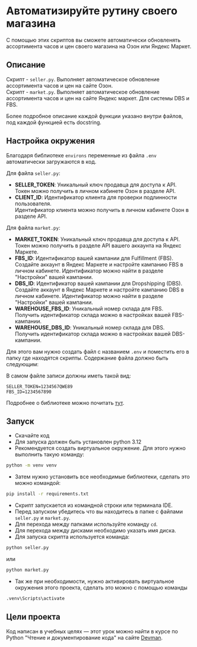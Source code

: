 
# Автоматизируйте рутину своего магазина

С помощью этих скриптов вы сможете автоматически обновленять ассортимента часов и цен своего магазина на Озон или Яндекс Маркет.
## Описание
Cкрипт - `seller.py`. 
Выполняет автоматическое обновление ассортимента часов и цен на сайте Озон.\
Cкрипт - `market.py`. 
Выполняет автоматическое обновление ассортимента часов и цен на сайте Яндекс маркет. Для системы DBS и FBS.

Более подробное описание каждой функции указано внутри файлов, под каждой функцией есть docstring.
## Настройка окружения
Благодаря библиотеке `environs` переменные из файла `.env` автоматически загружаются в код. 

Для файла `seller.py`:
- **SELLER_TOKEN**: Уникальный ключ продавца для доступа к API.\
Токен можно получить в личном кабинете Озон в разделе API. 
- **CLIENT_ID**: Идентификатор клиента для проверки подлинности пользователя.\
Идентификатор клиента можно получить в личном кабинете Озон в разделе API. 

Для файла `market.py`:
- **MARKET_TOKEN**: Уникальный ключ продавца для доступа к API.\
Токен можно получить в разделе API вашего аккаунта на Яндекс Маркете.
- **FBS_ID**: Идентификатор вашей кампании для Fulfillment (FBS).\
Создайте аккаунт в Яндекс Маркете и настройте кампанию FBS в личном кабинете. Идентификатор можно найти в разделе "Настройки" вашей кампании.  
- **DBS_ID**: Идентификатор вашей кампании для Dropshipping (DBS).\
Создайте аккаунт в Яндекс Маркете и настройте кампанию DBS в личном кабинете. Идентификатор можно найти в разделе "Настройки" вашей кампании.
- **WAREHOUSE_FBS_ID**: Уникальный номер склада для FBS.\
Получить идентификатор склада можно в настройках вашей FBS-кампании. 
- **WAREHOUSE_DBS_ID**: Уникальный номер склада для DBS.\
Получить идентификатор склада можно в настройках вашей DBS-кампании. 

Для этого вам нужно создать файл с названием `.env` и поместить его в папку где находятся скрипты. Содержание файла должно быть следующим:

В самом файле записи должны иметь такой вид: 
```
SELLER_TOKEN=1234567QWE89
FBS_ID=1234567890
```
Подробнее о библиотеке можно почитать [тут](https://pypi.org/project/environs/).

## Запуск

- Скачайте код
- Для запуска должен быть установлен python 3.12
- Рекомендуется создать виртуальное окружение. Для этого нужно выполнить такую команду: 
```bash
python -m venv venv
```
- Затем нужно установить все необходимые библиотеки, сделать это можно
командой: 
```bash
pip install -r requirements.txt
```
- Скрипт запускается из командной строки или терминала IDE. 
- Перед запуском убедитесь что вы находитесь в папке с файлами `seller.py` и `market.py`. 
- Для перехода между папками используйте команду `cd`. 
- Для перехода между дисками необходимо указать имя диска. 
- Для запуска скрипта используется команда: 
```bash
python seller.py
```
или 
```bash
python market.py
```
- Так же при необходимости, нужно активировать виртуальное окружения этого проекта, 
сделать это можно с помощью команды 
```bash
.venv\Scripts\activate
```

## Цели проекта

Код написан в учебных целях — этот урок можно найти в курсе по Python "Чтение и документирование кода" на сайте [Devman](https://dvmn.org).

